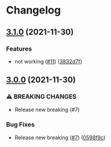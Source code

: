 # Changelog

## [3.1.0](https://www.github.com/gforti/doc-samples/compare/v3.0.0...v3.1.0) (2021-11-30)


### Features

* not working ([#11](https://www.github.com/gforti/doc-samples/issues/11)) ([3832d7f](https://www.github.com/gforti/doc-samples/commit/3832d7fd7ad07f8e487827e80d2bfa2aff5b371a))

## [3.0.0](https://www.github.com/gforti/doc-samples/compare/v2.3.0...v3.0.0) (2021-11-30)


### ⚠ BREAKING CHANGES

* Release new breaking (#7)

### Bug Fixes

* Release new breaking ([#7](https://www.github.com/gforti/doc-samples/issues/7)) ([0598f9c](https://www.github.com/gforti/doc-samples/commit/0598f9c2a1fad3c7003d9efd2c6137f605bf7da8))
